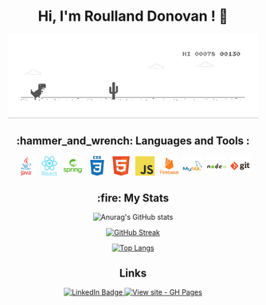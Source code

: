 <h1  align="center">Hi, I'm Roulland Donovan ! 👋</h1>
<div id="header" align="center">
  <img src="/dino.gif"/>
</div>
<h2  align="center">:hammer_and_wrench: Languages and Tools :</h2>

<div align="center">
  <img src="https://github.com/devicons/devicon/blob/master/icons/java/java-original-wordmark.svg" title="Java" alt="Java" width="40" height="40"/>&nbsp;
  <img src="https://github.com/devicons/devicon/blob/master/icons/react/react-original-wordmark.svg" title="React" alt="React" width="40" height="40"/>&nbsp;
  <img src="https://github.com/devicons/devicon/blob/master/icons/spring/spring-original-wordmark.svg" title="Spring" alt="Spring" width="40" height="40"/>&nbsp;
  <img src="https://github.com/devicons/devicon/blob/master/icons/css3/css3-plain-wordmark.svg"  title="CSS3" alt="CSS" width="40" height="40"/>&nbsp;
  <img src="https://github.com/devicons/devicon/blob/master/icons/html5/html5-original.svg" title="HTML5" alt="HTML" width="40" height="40"/>&nbsp;
  <img src="https://github.com/devicons/devicon/blob/master/icons/javascript/javascript-original.svg" title="JavaScript" alt="JavaScript" width="40" height="40"/>&nbsp;
  <img src="https://github.com/devicons/devicon/blob/master/icons/firebase/firebase-plain-wordmark.svg" title="Firebase" alt="Firebase" width="40" height="40"/>&nbsp;
  <img src="https://github.com/devicons/devicon/blob/master/icons/mysql/mysql-original-wordmark.svg" title="MySQL"  alt="MySQL" width="40" height="40"/>&nbsp;
  <img src="https://github.com/devicons/devicon/blob/master/icons/nodejs/nodejs-original-wordmark.svg" title="NodeJS" alt="NodeJS" width="40" height="40"/>&nbsp;
  <img src="https://github.com/devicons/devicon/blob/master/icons/git/git-original-wordmark.svg" title="Git" **alt="Git" width="40" height="40"/>
</div>

<h2  align="center"> :fire: My Stats </h2>
<div align="center">
  
![Anurag's GitHub stats](https://github-readme-stats.vercel.app/api?username=Yato97&hide=prs,issues,contribs&show_icons=true&theme=tokyonight)

[![GitHub Streak](http://github-readme-streak-stats.herokuapp.com?user=Yato97&theme=dark&background=000000)](https://git.io/streak-stats)

[![Top Langs](https://github-readme-stats.vercel.app/api/top-langs/?username=Yato97&layout=compact&theme=vision-friendly-dark)](https://github.com/anuraghazra/github-readme-stats)
</div>

<h2  align="center">Links</h2>
<div id="badges" align="center">
  <a href="https://www.linkedin.com/in/donovan-roulland-61b00324b/">
    <img src="https://img.shields.io/badge/LinkedIn-blue?style=for-the-badge&logo=linkedin&logoColor=white" alt="LinkedIn Badge"/>
  </a>
  <a href="https://yato97.github.io/OnlineCV/"><img src="https://img.shields.io/badge/View_site-GH_Pages-2ea44f?style=for-the-badge" alt="View site - GH Pages"></a>
</div>
